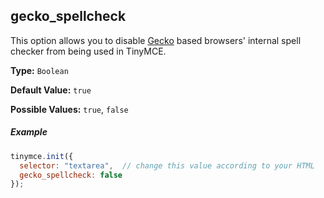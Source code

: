 ## gecko_spellcheck

This option allows you to disable [Gecko](https://en.wikipedia.org/wiki/Gecko_(software)) based browsers' internal spell checker from being used in TinyMCE.

**Type:** `Boolean`

**Default Value:** `true`

**Possible Values:** `true`, `false`

##### Example

```js
tinymce.init({
  selector: "textarea",  // change this value according to your HTML
  gecko_spellcheck: false
});
```
